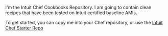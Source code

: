 I'm the Intuit Chef Cookbooks Repository.  I am going to contain clean recipes that have been tested on Intuit certified baseline AMIs.

To get started, you can copy me into your Chef repository, or use the [Intuit Chef Starter Repo](https://github.com/live-community/chef-repo)
